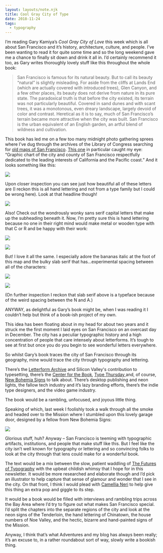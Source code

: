 ```yaml
---
layout: layouts/note.njk
title: Cool Gray City of Type
date: 2018-11-24
tags:
  - typography
---
```


I’m reading Gary Kamiya’s _Cool Gray City of Love_ this week which is all about San Francisco and it’s history, architecture, culture, and people. I’ve been wanting to read it for quite some time and so the long weekend gave me a chance to finally sit down and drink it all in. I’d certainly recommend it too, as Gary writes thoroughly lovely stuff like this throughout the whole book:

> San Francisco is famous for its natural beauty. But to call its beauty “natural” is slightly misleading. For aside from the cliffs at Lands End (which are actually covered with introduced trees), Glen Canyon, and a few other places, its beauty does not derive from nature in its pure state. The paradoxical truth is that before the city existed, its terrain was not particularly beautiful. Covered in sand dunes and with scant trees, it was a monotonous, even dreary landscape, largely devoid of color and contrast. Heretical as it is to say, much of San Francisco’s terrain became more attractive when the city was built. San Francisco is the urban equivalent of an English garden, an artful blend of wildness and cultivation.

This book has led me on a few too many midnight photo gathering sprees where I’ve dug through the archives of the Library of Congress searching for [old maps of San Francisco](https://www.loc.gov/maps/?q=san+francisco&st=gallery). [This one](http://memory.loc.gov/cgi-bin/map_item.pl?data=/gmd436/g4364/g4364s/pm000360.jp2&itemLink=D?gmd:16:./temp/~ammem_XoCO:&title=Graphic+chart+of+the+city+and+county+of+San+Francisco+respectfully+dedicated+to+the+leading+interests+of+California+and+the+Pacific+coast.&style=gmd&legend=) in particular caught my eye: “Graphic chart of the city and county of San Francisco respectfully dedicated to the leading interests of California and the Pacific coast.” And it looks something like this:

![](https://buttondown.s3.us-west-2.amazonaws.com/images/23b0b40a-e951-4ca7-a104-bbecf120e916.jpg)

Upon closer inspection you can see just how beautiful all of these letters are (I reckon this is all hand lettering and not from a type family but I could be wrong here). Look at that headline though!

![](https://buttondown.s3.us-west-2.amazonaws.com/images/9fbb8c2f-72c4-4208-95f9-21f93330fb68.png)

Also! Check out the wondrously wonky sans serif capital letters that make up the subheading beneath it. Now, I’m pretty sure this is hand lettering because no one in their right mind would make metal or wooden type with that C or R and be happy with their work:

![](https://buttondown.s3.us-west-2.amazonaws.com/images/94a5bd8f-1a10-44f8-ba2d-375ab208944f.png)

![](https://buttondown.s3.us-west-2.amazonaws.com/images/a968cf0c-24dd-42eb-976e-967eb7b242f1.png)

But! I love it all the same. I especially adore the bananas italic at the foot of this map and the bulky slab serif that has...experimental spacing between all of the characters:

![](https://buttondown.s3.us-west-2.amazonaws.com/images/685a7fe3-b8e3-4500-bd1d-b85aad12ed96.png)

![](https://buttondown.s3.us-west-2.amazonaws.com/images/e174bddc-1a22-4220-add7-25b05068fc80.png)

(On further inspection I reckon that slab serif above is a typeface because of the weird spacing between the N and A.)

ANYWAY, as delightful as Gary’s book might be, when I was reading it I couldn’t help but think of a book-ish project of my own.

This idea has been floating about in my head for about two years and it struck me the first moment I laid eyes on San Francisco on an overcast day in December. The city has a peculiar typographic history and a high concentration of people that care intensely about letterforms. It’s tough to see at first but once you do you begin to see wonderful letters everywhere.

So whilst Gary’s book traces the city of San Francisco through its geography, mine would trace the city through typography and lettering.

There’s the [Letterform Archive](https://letterformarchive.org/) and Silicon Valley's contribution to typesetting, there’s the [Center for the Book](https://sfcb.org/), [Type Thursday ](https://www.typethursday.org/san-francisco/) and, of course, [New Bohemia Signs](https://www.newbohemiasigns.com/about/) to talk about. There’s desktop publishing and neon lights, the fallow tech industry and it’s lazy branding efforts, there’s the indie type designers, and the video game industry.

The book would be a rambling, unfocused, and joyous little thing.

Speaking of which, last week I foolishly took a walk through all the smoke and headed over to the Mission where I stumbled upon this lovely garage door, designed by a fellow from New Bohemia Signs:

![](https://buttondown.s3.us-west-2.amazonaws.com/images/bb61b83b-3e90-4fed-85ba-3bf38d475d69.jpg)

Glorious stuff, huh? Anyway – San Francisco is teeming with typographic artifacts, institutions, and people that make stuff like this. But I feel like the city isn’t well known for typography or lettering and so convincing folks to look at the city through that lens could make for a wonderful book.

The text would be a mix between the slow, patient waddling of [The Futures of Typography](http://robinrendle.com/essays/futures-of-typography) with the upbeat childish whimsy that I hope for in this newsletter. It would be more researched and elaborate though and I’d pick an illustrator to help capture that sense of glamour and wonder that I see in the city. On that front, I think I would plead with [Camellia Neri](https://dribbble.com/camellianeri) to help give this thing an extra pop and giggle to its step.

It would be a book would be filled with interviews and rambling trips across the Bay Area where I’d try to figure out what makes San Francisco special. I’d split the chapters into the separate regions of the city and look at the neon signs of the Tenderloin, the hand lettering of Chinatown, the house numbers of Noe Valley, and the hectic, bizarre and hand-painted signs of the Mission.

Anyway, I think that’s what Adventures and my blog has always been really; it’s an excuse to, in a rather roundabout sort of way, slowly write a bookish thing.
